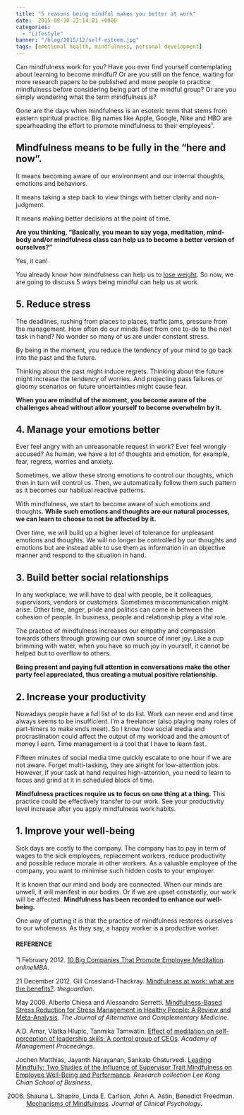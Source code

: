 ```yaml
---
title: "5 reasons being mindful makes you better at work"
date:  2015-08-30 22:14:01 +0800
categories:
  - "Lifestyle"
banner: "/blog/2015/12/self-esteem.jpg"
tags: [emotional health, mindfulness, personal development]
---
```

Can mindfulness work for you? Have you ever find yourself contemplating about learning to become mindful? Or are you still on the fence, waiting for more research papers to be published and more people to practice mindfulness before considering being part of the mindful group? Or are you simply wondering what the term mindfulness is?

Gone are the days when mindfulness is an esoteric term that stems from eastern spiritual practice. Big names like Apple, Google, Nike and HBO are spearheading the effort to promote mindfulness to their employees¹.

## Mindfulness means to be fully in the “here and now”.
It means becoming aware of our environment and our internal thoughts, emotions and behaviors.

It means taking a step back to view things with better clarity and non-judgment.

It means making better decisions at the point of time.

**Are you thinking, “Basically, you mean to say yoga, meditation, mind-body and/or mindfulness class can help us to become a better version of ourselves?”**

Yes, it can!

You already know how mindfulness can help us to [lose weight](/fitness/2015/06/28/5-facts-about-yoga-and-weight-loss/). So now, we are going to discuss 5 ways being mindful can help us at work.

## 5. Reduce stress
The deadlines, rushing from places to places, traffic jams, pressure from the management. How often do our minds fleet from one to-do to the next task in hand? No wonder so many of us are under constant stress.

By being in the moment, you reduce the tendency of your mind to go back into the past and the future.

Thinking about the past might induce regrets. Thinking about the future might increase the tendency of worries. And projecting pass failures or gloomy scenarios on future uncertainties might cause fear.

**When you are mindful of the moment, you become aware of the challenges ahead without allow yourself to become overwhelm by it.**

## 4. Manage your emotions better
Ever feel angry with an unreasonable request in work? Ever feel wrongly accused? As human, we have a lot of thoughts and emotion, for example, fear, regrets, worries and anxiety.

Sometimes, we allow these strong emotions to control our thoughts, which then in turn will control us. Then, we automatically follow them such pattern as it becomes our habitual reactive patterns.

With mindfulness, we start to become aware of such emotions and thoughts. **While such emotions and thoughts are our natural processes, we can learn to choose to not be affected by it.**

Over time, we will build up a higher level of tolerance for unpleasant emotions and thoughts. We will no longer be controlled by our thoughts and emotions but are instead able to use them as information in an objective manner and respond to the situation in hand.

## 3. Build better social relationships
In any workplace, we will have to deal with people, be it colleagues, supervisors, vendors or customers. Sometimes miscommunication might arise. Other time, anger, pride and politics can come in between the cohesion of people. In business, people and relationship play a vital role.

The practice of mindfulness increases our empathy and compassion towards others through growing our own source of inner joy. Like a cup brimming with water, when you have so much joy in yourself, it cannot be helped but to overflow to others.

**Being present and paying full attention in conversations make the other party feel appreciated, thus creating a mutual positive relationship.**

## 2. Increase your productivity
Nowadays people have a full list of to do list. Work can never end and time always seems to be insufficient. I’m a freelancer (also playing many roles of part-timers to make ends meet). So I know how social media and procrastination could affect the output of my workload and the amount of money I earn. Time management is a tool that I have to learn fast.

Fifteen minutes of social media time quickly escalate to one hour if we are not aware. Forget multi-tasking, they are alright for low-attention jobs. However, if your task at hand requires high-attention, you need to learn to focus and grind at it in scheduled block of time.

**Mindfulness practices require us to focus on one thing at a thing.** This practice could be effectively transfer to our work. See your productivity level increase after you apply mindfulness work habits.

## 1. Improve your well-being
Sick days are costly to the company. The company has to pay in term of wages to the sick employees, replacement workers, reduce productivity and possible reduce morale in other workers. As a valuable employee of the company, you want to minimise such hidden costs to your employer.

It is known that our mind and body are connected. When our minds are unwell, it will manifest in our bodies. Or if we are upset constantly, our work will be affected. **Mindfulness has been recorded to enhance our well-being.**

One way of putting it is that the practice of mindfulness restores ourselves to our wholeness. As they say, a happy worker is a productive worker.

#### REFERENCE
¹1 February 2012. [10 Big Companies That Promote Employee Meditation](http://www.onlinemba.com/blog/10-big-companies-that-promote-employee-meditation/). _onlineMBA_.

21 December 2012. Gill Crossland-Thackray. [Mindfulness at work: what are the benefits?](http://www.theguardian.com/careers/careers-blog/mindfulness-at-work-benefits). _theguardian_.

May 2009. Alberto Chiesa and Alessandro Serretti. [Mindfulness-Based Stress Reduction for Stress Management in Healthy People: A Review and Meta-Analysis](http://online.liebertpub.com/doi/abs/10.1089/acm.2008.0495). _The Journal of Alternative and Complementary Medicine_.

A.D. Amar, Vlatka Hlupic, Tanmika Tamwatin. [Effect of meditation on self-perception of leadership skills: A control group of CEOs](http://proceedings.aom.org/content/2014/1/14282.short). _Academy of Management Proceedings_.

Jochen Matthias, Jayanth Narayanan, Sankalp Chaturvedi. [Leading Mindfully: Two Studies of the Influence of Supervisor Trait Mindfulness on Employee Well-Being and Performance](http://ink.library.smu.edu.sg/cgi/viewcontent.cgi?article=4319&amp;context=lkcsb_research). _Research collection Lee Kong Chian School of Business_.

2006. Shauna L. Shapiro, Linda E. Carlson, John A. Astin, Benedict Freedman. [Mechanisms of Mindfulness](http://www.mindfulnessstudies.com/wp-content/uploads/2014/01/2-Shapiro-M-echanismsOfMindfulness2006.pdf). _Journal of Clinical Psychology_.
